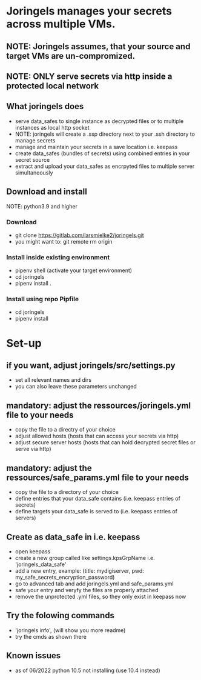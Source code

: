 # Joringels manages your secrets across multiple VMs.
## NOTE: Joringels assumes, that your source and target VMs are un-compromized.
## NOTE: ONLY serve secrets via http inside a protected local network

## What joringels does
- serve data_safes to single instance as decrypted files or to multiple instances as local http socket
- NOTE: joringels will create a .ssp directory next to your .ssh directory to manage secrets
- manage and maintain your secrets in a save location i.e. keepass
- create data_safes (bundles of secrets) using combined entries in your secret source
- extract and upload your data_safes as encrpyted files to multiple server simultaneously

## Download and install
NOTE: python3.9 and higher
### Download
- git clone https://gitlab.com/larsmielke2/joringels.git
- you might want to: git remote rm origin

### Install inside existing environment
- pipenv shell (activate your target environment)
- cd joringels
- pipenv install .

### Install using repo Pipfile
- cd joringels
- pipenv install



# Set-up
## if you want, adjust joringels/src/settings.py
- set all relevant names and dirs
- you can also leave these parameters unchanged

## mandatory: adjust the ressources/joringels.yml file to your needs
- copy the file to a directry of your choice
- adjust allowed hosts (hosts that can access your secrets via http)
- adjust secure server hosts (hosts that can hold decrypted secret files or serve via http)

## mandatory: adjust the ressources/safe_params.yml file to your needs
- copy the file to a directory of your choice
- define entries that your data_safe contains (i.e. keepass entries of secrets)
- define targets your data_safe is served to (i.e. keepass entries of servers)

## Create as data_safe in i.e. keepass
- open keepass
- create a new group called like settings.kpsGrpName i.e. 'joringels_data_safe'
- add a new entry, example: (title: mydigiserver, pwd: my_safe_secrets_encryption_password)
- go to advanced tab and add joringels.yml and safe_params.yml
- safe your entry and veryfy the files are properly attached
- remove the unprotected .yml files, so they only exist in keepass now

## Try the folowing commands
- 'joringels info', (will show you more readme)
- try the cmds as shown there

## Known issues
- as of 06/2022 python 10.5 not installing (use 10.4 instead)